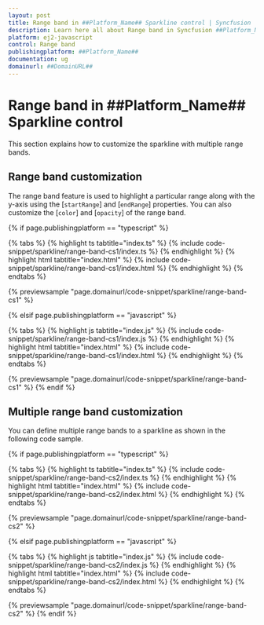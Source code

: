```yaml
---
layout: post
title: Range band in ##Platform_Name## Sparkline control | Syncfusion
description: Learn here all about Range band in Syncfusion ##Platform_Name## Sparkline control of Syncfusion Essential JS 2 and more.
platform: ej2-javascript
control: Range band 
publishingplatform: ##Platform_Name##
documentation: ug
domainurl: ##DomainURL##
---
```


# Range band in ##Platform_Name## Sparkline control

This section explains how to customize the sparkline with multiple range bands.

## Range band customization

The range band feature is used to highlight a particular range along with the y-axis using the [`startRange`] and [`endRange`] properties. You can also customize the [`color`] and [`opacity`] of the range band.

{% if page.publishingplatform == "typescript" %}

 {% tabs %}
{% highlight ts tabtitle="index.ts" %}
{% include code-snippet/sparkline/range-band-cs1/index.ts %}
{% endhighlight %}
{% highlight html tabtitle="index.html" %}
{% include code-snippet/sparkline/range-band-cs1/index.html %}
{% endhighlight %}
{% endtabs %}
        
{% previewsample "page.domainurl/code-snippet/sparkline/range-band-cs1" %}

{% elsif page.publishingplatform == "javascript" %}

{% tabs %}
{% highlight js tabtitle="index.js" %}
{% include code-snippet/sparkline/range-band-cs1/index.js %}
{% endhighlight %}
{% highlight html tabtitle="index.html" %}
{% include code-snippet/sparkline/range-band-cs1/index.html %}
{% endhighlight %}
{% endtabs %}

{% previewsample "page.domainurl/code-snippet/sparkline/range-band-cs1" %}
{% endif %}

## Multiple range band customization

You can define multiple range bands to a sparkline as shown in the following code sample.

{% if page.publishingplatform == "typescript" %}

 {% tabs %}
{% highlight ts tabtitle="index.ts" %}
{% include code-snippet/sparkline/range-band-cs2/index.ts %}
{% endhighlight %}
{% highlight html tabtitle="index.html" %}
{% include code-snippet/sparkline/range-band-cs2/index.html %}
{% endhighlight %}
{% endtabs %}
        
{% previewsample "page.domainurl/code-snippet/sparkline/range-band-cs2" %}

{% elsif page.publishingplatform == "javascript" %}

{% tabs %}
{% highlight js tabtitle="index.js" %}
{% include code-snippet/sparkline/range-band-cs2/index.js %}
{% endhighlight %}
{% highlight html tabtitle="index.html" %}
{% include code-snippet/sparkline/range-band-cs2/index.html %}
{% endhighlight %}
{% endtabs %}

{% previewsample "page.domainurl/code-snippet/sparkline/range-band-cs2" %}
{% endif %}
